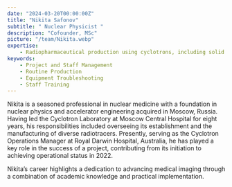 ```yaml
---
date: "2024-03-20T00:00:00Z"
title: "Nikita Safonov"
subtitle: " Nuclear Physicist "
description: "Cofounder, MSc"
picture: "/team/Nikita.webp"
expertise:
    - Radiopharmaceutical production using cyclotrons, including solid target production, purification techniques and development for Cu-64, Ga-68, Y-86, Zr-89 and I-124
keywords:
    - Project and Staff Management
    - Routine Production 
    - Equipment Troubleshooting
    - Staff Training 
---
```

Nikita is a seasoned professional in nuclear medicine with a foundation in nuclear physics and accelerator engineering acquired in Moscow, Russia. Having led the Cyclotron Laboratory at Moscow Central Hospital for eight years, his responsibilities included overseeing its establishment and the manufacturing of diverse radiotracers. Presently, serving as the Cyclotron Operations Manager at Royal Darwin Hospital, Australia, he has played a key role in the success of a project, contributing from its initiation to achieving operational status in 2022. 


Nikita’s career highlights a dedication to advancing medical imaging through a combination of academic knowledge and practical implementation.

